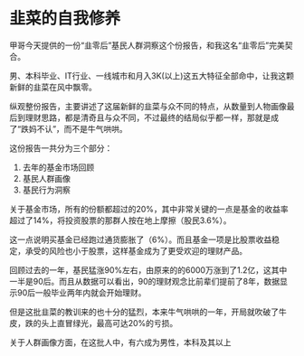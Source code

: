 # 韭菜的自我修养

甲哥今天提供的一份“韭零后”基民人群洞察这个份报告，和我这名“韭零后”完美契合。

男、本科毕业、IT行业、一线城市和月入3K(以上)这五大特征全部命中，让我这颗新鲜的韭菜在风中飘零。

纵观整份报告，主要讲述了这届新鲜的韭菜与众不同的特点，从数量到人物画像最后到理财思路，都是清奇且与众不同，不过最终的结局似乎都一样，那就是成了“跌妈不认”，而不是牛气哄哄。



这份报告一共分为三个部分：

1. 去年的基金市场回顾
2. 基民人群画像
3. 基民行为洞察



关于基金市场，所有的份额都超过的20%，其中非常关键的一点是基金的收益率超过了14%，将投资股票的那群人按在地上摩擦（股民3.6%）。

这一点说明买基金已经跑过通货膨胀了（6%）。而且基金一项是比股票收益稳定，承受的风险也小于股票，这样基金成为了更受欢迎的理财产品。

回顾过去的一年，基民猛涨90%左右，由原来的的6000万涨到了1.2亿，这其中一半是90后。而且从数据可以看出，90的理财观念比前辈们提前了8年，数据显示90后一般毕业两年内就会开始理财。

但是这批韭菜的教训来的也十分的猛烈，本来牛气哄哄的一年，开局就吹破了牛皮，跌的头上直冒绿光，最高可达20%的亏损。



关于人群画像方面，在这批人中，有六成为男性，本科及其以上

